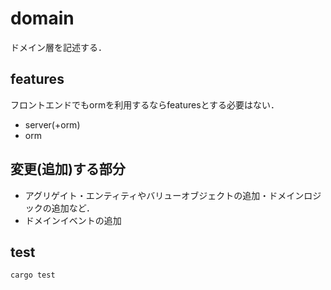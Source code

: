 # domain

ドメイン層を記述する．

## features

フロントエンドでもormを利用するならfeaturesとする必要はない．

- server(+orm)
- orm

## 変更(追加)する部分

- アグリゲイト・エンティティやバリューオブジェクトの追加・ドメインロジックの追加など．
- ドメインイベントの追加

## test

```shell
cargo test
```
